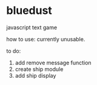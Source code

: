 # bluedust
javascript text game

how to use:
currently unusable.

to do:
1. add remove message function
2. create ship module
3. add ship display
